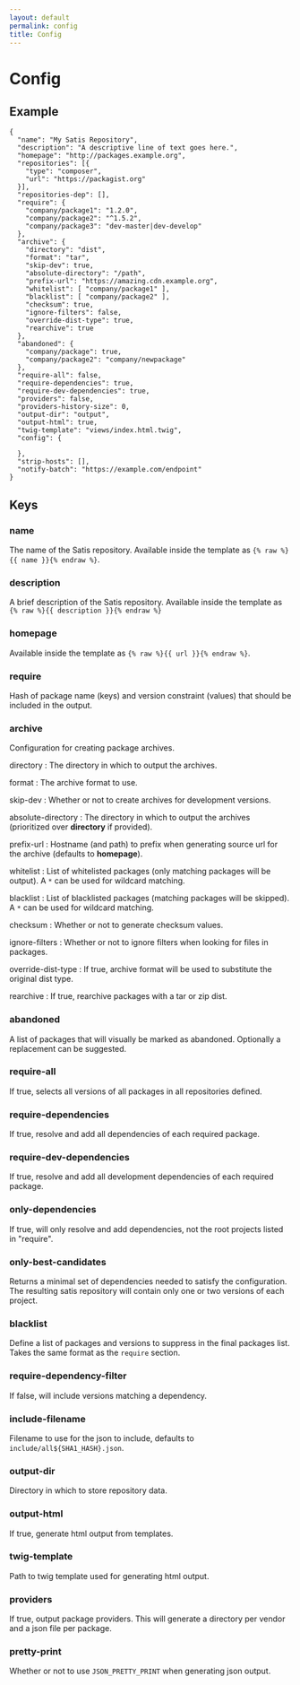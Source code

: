 ```yaml
---
layout: default
permalink: config
title: Config
---
```


# Config

## Example

```
{
  "name": "My Satis Repository",
  "description": "A descriptive line of text goes here.",
  "homepage": "http://packages.example.org",
  "repositories": [{
    "type": "composer",
    "url": "https://packagist.org"
  }],
  "repositories-dep": [],
  "require": {
    "company/package1": "1.2.0",
    "company/package2": "^1.5.2",
    "company/package3": "dev-master|dev-develop"
  },
  "archive": {
    "directory": "dist",
    "format": "tar",
    "skip-dev": true,
    "absolute-directory": "/path",
    "prefix-url": "https://amazing.cdn.example.org",
    "whitelist": [ "company/package1" ],
    "blacklist": [ "company/package2" ],
    "checksum": true,
    "ignore-filters": false,
    "override-dist-type": true,
    "rearchive": true
  },
  "abandoned": {
    "company/package": true,
    "company/package2": "company/newpackage"
  },
  "require-all": false,
  "require-dependencies": true,
  "require-dev-dependencies": true,
  "providers": false,
  "providers-history-size": 0,
  "output-dir": "output",
  "output-html": true,
  "twig-template": "views/index.html.twig",
  "config": {

  },
  "strip-hosts": [],
  "notify-batch": "https://example.com/endpoint"
}
```

## Keys

### name

The name of the Satis repository. Available inside the template as `{% raw %}{{ name }}{% endraw %}`.

### description

A brief description of the Satis repository. Available inside the template as `{% raw %}{{ description }}{% endraw %}`

### homepage

Available inside the template as `{% raw %}{{ url }}{% endraw %}`.

### require

Hash of package name (keys) and version constraint (values) that should be included in the output.

### archive

Configuration for creating package archives.

directory
: The directory in which to output the archives.

format
: The archive format to use.

skip-dev
: Whether or not to create archives for development versions.

absolute-directory
: The directory in which to output the archives (prioritized over **directory** if provided).

prefix-url
: Hostname (and path) to prefix when generating source url for the archive (defaults to **homepage**).

whitelist
: List of whitelisted packages (only matching packages will be output). A `*` can be used for wildcard matching.

blacklist
: List of blacklisted packages (matching packages will be skipped). A `*` can be used for wildcard matching.

checksum
: Whether or not to generate checksum values.

ignore-filters
: Whether or not to ignore filters when looking for files in packages.

override-dist-type
: If true, archive format will be used to substitute the original dist type.

rearchive
: If true, rearchive packages with a tar or zip dist.

### abandoned

A list of packages that will visually be marked as abandoned. Optionally a replacement can be suggested.

### require-all

If true, selects all versions of all packages in all repositories defined.

### require-dependencies

If true, resolve and add all dependencies of each required package.

### require-dev-dependencies

If true, resolve and add all development dependencies of each required package.

### only-dependencies

If true, will only resolve and add dependencies, not the root projects listed in "require".

### only-best-candidates

Returns a minimal set of dependencies needed to satisfy the configuration. The resulting satis repository will contain only one or two versions of each project.

### blacklist

Define a list of packages and versions to suppress in the final packages list. Takes the same format as the `require` section.

### require-dependency-filter

If false, will include versions matching a dependency.

### include-filename

Filename to use for the json to include, defaults to `include/all${SHA1_HASH}.json`.

### output-dir

Directory in which to store repository data.

### output-html

If true, generate html output from templates.

### twig-template

Path to twig template used for generating html output.

### providers

If true, output package providers. This will generate a directory per vendor and a json file per package.

### pretty-print

Whether or not to use `JSON_PRETTY_PRINT` when generating json output.
